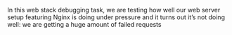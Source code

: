 In this web stack debugging task, we are testing how well our web server setup featuring Nginx is doing under pressure and it turns out it’s not doing well: we are getting a huge amount of failed requests
